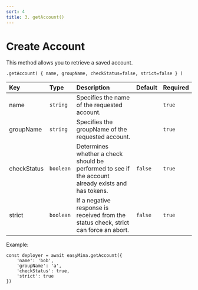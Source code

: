 ```yaml
---
sort: 4
title: 3. getAccount()
---
```



# Create Account

This method allows you to retrieve a saved account.

```
.getAccount( { name, groupName, checkStatus=false, strict=false } )
```

| Key | Type | Description | Default | Required |
| :-- | :-- | :-- | :-- | :-- |
| name | `string` | Specifies the name of the requested account. | | `true` |
| groupName | `string` | Specifies the groupName of the requested account. | | `true` |
| checkStatus | `boolean` | Determines whether a check should be performed to see if the account already exists and has tokens. | `false` | `true` |
| strict | `boolean` | If a negative response is received from the status check, strict can force an abort. | `false` | `true` |

Example:

```
const deployer = await easyMina.getAccount({
    'name': 'bob',
    'groupName': 'a',
    'checkStatus': true,
    'strict': true
})
```
